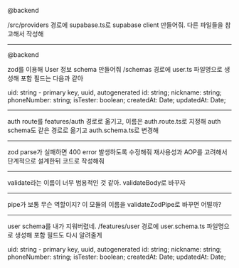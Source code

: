 @backend

/src/providers 경로에 supabase.ts로 supabase client 만들어줘. 다른 파일들을 참고해서 작성해

---

@backend

zod를 이용해 User 정보 schema 만들어줘
/schemas 경로에 user.ts 파일명으로 생성해
포함 필드는 다음과 같아

uid: string - primary key, uuid, autogenerated
id: string;
nickname: string;
phoneNumber: string;
isTester: boolean;
createdAt: Date;
updatedAt: Date;

---

auth route를 features/auth 경로로 옮기고, 이름은 auth.route.ts로 지정해
auth schema도 같은 경로로 옮기고 auth.schema.ts로 변경해

---

zod parse가 실패하면 400 error 발생하도록 수정해줘
재사용성과 AOP를 고려해서 단계적으로 설계한뒤 코드로 작성해줘

---

validate라는 이름이 너무 범용적인 것 같아. validateBody로 바꾸자

---

pipe가 보통 무슨 역할이지? 이 모듈의 이름을 validateZodPipe로 바꾸면 어떨까?

---

user schema를 내가 지워버렸네.
/features/user 경로에 user.schema.ts 파일명으로 생성해
포함 필드도 다시 알려줄게

uid: string - primary key, uuid, autogenerated
id: string;
nickname: string;
phoneNumber: string;
isTester: boolean;
createdAt: Date;
updatedAt: Date;

